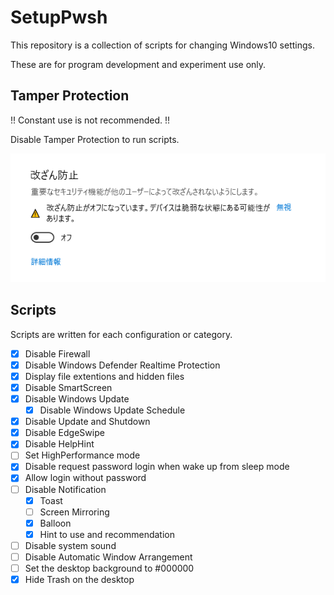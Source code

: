 # SetupPwsh

This repository is a collection of scripts for changing Windows10 settings.

These are for program development and experiment use only.

## Tamper Protection

!! Constant use is not recommended. !!

Disable Tamper Protection to run scripts.

![](./Images/disable_tamper_protection.png)

## Scripts

Scripts are written for each configuration or category.

- [x] Disable Firewall
- [x] Disable Windows Defender Realtime Protection
- [x] Display file extentions and hidden files
- [x] Disable SmartScreen
- [x] Disable Windows Update
  - [x] Disable Windows Update Schedule
- [x] Disable Update and Shutdown
- [x] Disable EdgeSwipe
- [x] Disable HelpHint
- [ ] Set HighPerformance mode
- [x] Disable request password login when wake up from sleep mode
- [x] Allow login without password
- [ ] Disable Notification
  - [x] Toast
  - [ ] Screen Mirroring
  - [x] Balloon
  - [x] Hint to use and recommendation
- [ ] Disable system sound
- [ ] Disable Automatic Window Arrangement
- [ ] Set the desktop background to #000000
- [x] Hide Trash on the desktop
